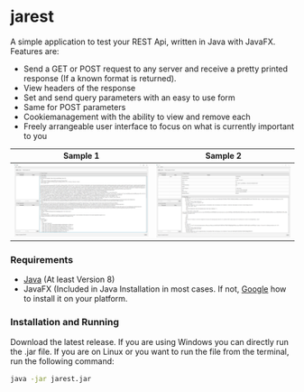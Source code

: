 # jarest

A simple application to test your REST Api, written in Java with JavaFX.
Features are:

- Send a GET or POST request to any server and receive a pretty printed response (If a known format is returned).
- View headers of the response
- Set and send query parameters with an easy to use form
- Same for POST parameters
- Cookiemanagement with the ability to view and remove each
- Freely arrangeable user interface to focus on what is currently important to you

 Sample 1 | Sample 2
:--------:|:--------:
![](art/simple_request.png) | ![](art/query_request.png)

### Requirements

- [Java](http://www.oracle.com/technetwork/java/javase/downloads/jre8-downloads-2133155.html) (At least Version 8)
- JavaFX (Included in Java Installation in most cases. If not, [Google](https://www.google.de/search?q=javafx+download+%3Cplatform%3E) how to install it on your platform.

### Installation and Running

Download the latest release. If you are using Windows you can directly run the .jar file. If you are on Linux or you want to run the file from the terminal, run the following command:

```bash
java -jar jarest.jar
```

